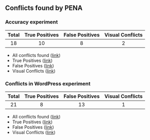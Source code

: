 ## Conflicts found by PENA

### Accuracy experiment
| Total | True Positives   | False Positives  | Visual Conflicts
| :---: |:---:| :---:| :---:|
| 18 | 10 | 8 | 2
- All conflicts found ([link](https://github.com/pag-tools/pena/blob/master/pena/conflicts/accuracy/all.txt))
- True Positives ([link](https://github.com/pag-tools/pena/blob/master/pena/conflicts/accuracy/truepositives.txt))
- False Positives ([link](https://github.com/pag-tools/pena/blob/master/pena/conflicts/accuracy/falsepositives.txt))
- Visual Conflicts ([link](https://github.com/pag-tools/pena/blob/master/pena/conflicts/accuracy/visual))
### Conflicts in WordPress experiment
| Total | True Positives   | False Positives  | Visual Conflicts
| :---: |:---:| :---:| :---:|
| 21 | 8 | 13 | 1
- All conflicts found ([link](https://github.com/pag-tools/pena/blob/master/pena/conflicts/wp-experiment/all.txt))
- True Positives ([link](https://github.com/pag-tools/pena/blob/master/pena/conflicts/wp-experiment/truepositives.txt))
- False Positives ([link](https://github.com/pag-tools/pena/blob/master/pena/conflicts/wp-experiment/falsepositives.txt))
- Visual Conflicts ([link](https://github.com/pag-tools/pena/blob/master/pena/conflicts/wp-experiment/visual))
